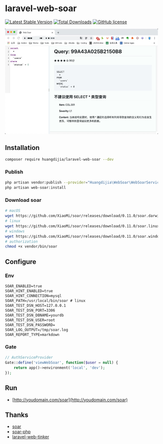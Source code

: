 # laravel-web-soar

[![Latest Stable Version](https://poser.pugx.org/huangdijia/laravel-web-soar/version.png)](https://packagist.org/packages/huangdijia/laravel-web-soar)
[![Total Downloads](https://poser.pugx.org/huangdijia/laravel-web-soar/d/total.png)](https://packagist.org/packages/huangdijia/laravel-web-soar)
[![GitHub license](https://img.shields.io/github/license/huangdijia/laravel-web-soar)](https://github.com/huangdijia/laravel-web-soar)

![screenshots](./screenshots.jpg)

## Installation

~~~bash
composer require huangdijia/laravel-web-soar --dev
~~~

### Publish

~~~bash
php artisan vendor:publish --provider="Huangdijia\WebSoar\WebSoarServiceProvider"
php artisan web-soar:install
~~~

### Download soar

~~~bash
# macOS
wget https://github.com/XiaoMi/soar/releases/download/0.11.0/soar.darwin-amd64 -O vendor/bin/soar
# linux
wget https://github.com/XiaoMi/soar/releases/download/0.11.0/soar.linux-amd64 -O vendor/bin/soar
# windows
wget https://github.com/XiaoMi/soar/releases/download/0.11.0/soar.windows-amd64 -O vendor/bin/soar
# authorization
chmod +x vendor/bin/soar
~~~

## Configure

### Env

~~~env
SOAR_ENABLED=true
SOAR_HINT_ENABLED=true
SOAR_HINT_CONNECTION=mysql
SOAR_PATH=/usr/local/bin/soar # linux
SOAR_TEST_DSN_HOST=127.0.0.1
SOAR_TEST_DSN_PORT=3306
SOAR_TEST_DSN_DBNAME=yourdb
SOAR_TEST_DSN_USER=root
SOAR_TEST_DSN_PASSWORD=
SOAR_LOG_OUTPUT=/tmp/soar.log
SOAR_REPORT_TYPE=markdown
~~~

### Gate

~~~php
// AuthServiceProvider
Gate::define('viewWebSoar', function($user = null) {
    return app()->environment('local', 'dev');
});
~~~

## Run

* [http://youdomain.com/soar](http://youdomain.com/soar)

## Thanks

* [soar](https://github.com/XiaoMi/soar)
* [soar-php](https://github.com/guanguans/soar-php)
* [laravel-web-tinker](https://github.com/spatie/laravel-web-tinker)

